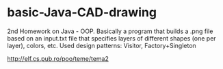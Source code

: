 # basic-Java-CAD-drawing

2nd Homework on Java - OOP. Basically a program that builds a .png file based on an input.txt file that specifies layers of different shapes (one per layer), colors, etc. Used design patterns: Visitor, Factory+Singleton

http://elf.cs.pub.ro/poo/teme/tema2
